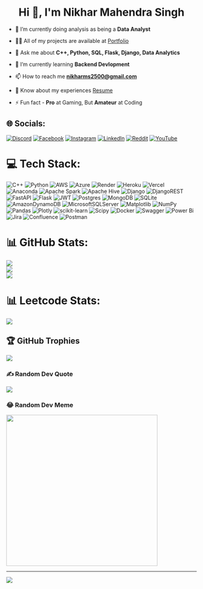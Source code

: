<h1 align="center">Hi 👋, I'm Nikhar Mahendra Singh</h1>
<!--<p align="left"> <img src="https://komarev.com/ghpvc/?username=nikhar-25&label=Profile%20views&color=0e75b6&style=flat" alt="nikhar-25" /> </p>-->

- 🌱 I’m currently doing analysis as being a **Data Analyst**

- 👨‍💻 All of my projects are available at [Portfolio](https://18301732.wixsite.com/portfolio/projects)

- 💬 Ask me about **C++, Python, SQL, Flask, Django, Data Analytics**

- 🌱 I’m currently learning **Backend Devlopment**

- 📫 How to reach me **nikharms2500@gmail.com**

- 📄 Know about my experiences [Resume](https://drive.google.com/file/d/1mswVs90z86PLrMyLc5fCrnvKPENsmd8l/view?usp=sharing)

- ⚡ Fun fact - **Pro** at Gaming, But **Amateur** at Coding


## 🌐 Socials:
[![Discord](https://img.shields.io/badge/Discord-%237289DA.svg?logo=discord&logoColor=white)](https://discord.gg/qh8uTEuf) [![Facebook](https://img.shields.io/badge/Facebook-%231877F2.svg?logo=Facebook&logoColor=white)](https://facebook.com/nikhar.singh.7) [![Instagram](https://img.shields.io/badge/Instagram-%23E4405F.svg?logo=Instagram&logoColor=white)](https://instagram.com/singhnikhar) [![LinkedIn](https://img.shields.io/badge/LinkedIn-%230077B5.svg?logo=linkedin&logoColor=white)](https://linkedin.com/in/nikharmsingh) [![Reddit](https://img.shields.io/badge/Reddit-%23FF4500.svg?logo=Reddit&logoColor=white)](https://reddit.com/user/nikhar_tnk905) [![YouTube](https://img.shields.io/badge/YouTube-%23FF0000.svg?logo=YouTube&logoColor=white)](https://youtube.com/@wizly25) 

# 💻 Tech Stack:
![C++](https://img.shields.io/badge/c++-%2300599C.svg?style=for-the-badge&logo=c%2B%2B&logoColor=white) ![Python](https://img.shields.io/badge/python-3670A0?style=for-the-badge&logo=python&logoColor=ffdd54) ![AWS](https://img.shields.io/badge/AWS-%23FF9900.svg?style=for-the-badge&logo=amazon-aws&logoColor=white) ![Azure](https://img.shields.io/badge/azure-%230072C6.svg?style=for-the-badge&logo=microsoftazure&logoColor=white) ![Render](https://img.shields.io/badge/Render-%46E3B7.svg?style=for-the-badge&logo=render&logoColor=white) ![Heroku](https://img.shields.io/badge/heroku-%23430098.svg?style=for-the-badge&logo=heroku&logoColor=white) ![Vercel](https://img.shields.io/badge/vercel-%23000000.svg?style=for-the-badge&logo=vercel&logoColor=white) ![Anaconda](https://img.shields.io/badge/Anaconda-%2344A833.svg?style=for-the-badge&logo=anaconda&logoColor=white) ![Apache Spark](https://img.shields.io/badge/Apache%20Spark-FDEE21?style=for-the-badge&logo=apachespark&logoColor=black) ![Apache Hive](https://img.shields.io/badge/Apache%20Hive-FDEE21?style=for-the-badge&logo=apachehive&logoColor=black) ![Django](https://img.shields.io/badge/django-%23092E20.svg?style=for-the-badge&logo=django&logoColor=white) ![DjangoREST](https://img.shields.io/badge/DJANGO-REST-ff1709?style=for-the-badge&logo=django&logoColor=white&color=ff1709&labelColor=gray) ![FastAPI](https://img.shields.io/badge/FastAPI-005571?style=for-the-badge&logo=fastapi) ![Flask](https://img.shields.io/badge/flask-%23000.svg?style=for-the-badge&logo=flask&logoColor=white) ![JWT](https://img.shields.io/badge/JWT-black?style=for-the-badge&logo=JSON%20web%20tokens) ![Postgres](https://img.shields.io/badge/postgres-%23316192.svg?style=for-the-badge&logo=postgresql&logoColor=white) ![MongoDB](https://img.shields.io/badge/MongoDB-%234ea94b.svg?style=for-the-badge&logo=mongodb&logoColor=white) ![SQLite](https://img.shields.io/badge/sqlite-%2307405e.svg?style=for-the-badge&logo=sqlite&logoColor=white) ![AmazonDynamoDB](https://img.shields.io/badge/Amazon%20DynamoDB-4053D6?style=for-the-badge&logo=Amazon%20DynamoDB&logoColor=white) ![MicrosoftSQLServer](https://img.shields.io/badge/Microsoft%20SQL%20Server-CC2927?style=for-the-badge&logo=microsoft%20sql%20server&logoColor=white) ![Matplotlib](https://img.shields.io/badge/Matplotlib-%23ffffff.svg?style=for-the-badge&logo=Matplotlib&logoColor=black) ![NumPy](https://img.shields.io/badge/numpy-%23013243.svg?style=for-the-badge&logo=numpy&logoColor=white) ![Pandas](https://img.shields.io/badge/pandas-%23150458.svg?style=for-the-badge&logo=pandas&logoColor=white) ![Plotly](https://img.shields.io/badge/Plotly-%233F4F75.svg?style=for-the-badge&logo=plotly&logoColor=white) ![scikit-learn](https://img.shields.io/badge/scikit--learn-%23F7931E.svg?style=for-the-badge&logo=scikit-learn&logoColor=white) ![Scipy](https://img.shields.io/badge/SciPy-%230C55A5.svg?style=for-the-badge&logo=scipy&logoColor=%white) ![Docker](https://img.shields.io/badge/docker-%230db7ed.svg?style=for-the-badge&logo=docker&logoColor=white) ![Swagger](https://img.shields.io/badge/-Swagger-%23Clojure?style=for-the-badge&logo=swagger&logoColor=white) ![Power Bi](https://img.shields.io/badge/power_bi-F2C811?style=for-the-badge&logo=powerbi&logoColor=black) ![Jira](https://img.shields.io/badge/jira-%230A0FFF.svg?style=for-the-badge&logo=jira&logoColor=white) ![Confluence](https://img.shields.io/badge/confluence-%23172BF4.svg?style=for-the-badge&logo=confluence&logoColor=white) ![Postman](https://img.shields.io/badge/Postman-FF6C37?style=for-the-badge&logo=postman&logoColor=white)
# 📊 GitHub Stats:
![](https://github-readme-stats.vercel.app/api?username=nikharmsingh&theme=dark&hide_border=false&include_all_commits=true&count_private=true)<br/>
![](https://github-readme-streak-stats.herokuapp.com/?user=nikharmsingh&theme=dark&hide_border=false)<br/>
![](https://github-readme-stats.vercel.app/api/top-langs/?username=nikharmsingh&theme=dark&hide_border=false&include_all_commits=true&count_private=true&layout=compact)

# 📊 Leetcode Stats:
![](https://leetcode-badge-sage.vercel.app/badge/nik2000?theme=dark)

## 🏆 GitHub Trophies
![](https://github-profile-trophy.vercel.app/?username=nikhar-25&theme=discord&no-frame=false&no-bg=false&margin-w=4)

### ✍️ Random Dev Quote
![](https://quotes-github-readme.vercel.app/api?type=horizontal&theme=radical)

### 😂 Random Dev Meme
<img src='https://randommeme-five.vercel.app/' style="height: 400px;"/>

---
[![](https://visitcount.itsvg.in/api?id=nikhar-25&icon=0&color=9)](https://visitcount.itsvg.in)

<!-- Proudly created with GPRM ( https://gprm.itsvg.in ) -->
